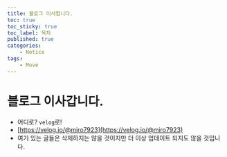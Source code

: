 ```yaml
---
title: 블로그 이사합니다.
toc: true
toc_sticky: true
toc_label: 목차
published: true
categories:
    - Notice
tags:
    - Move
---
```


# 블로그 이사갑니다.
* 어디로? `velog`로!
* [https://velog.io/@miro7923](https://velog.io/@miro7923)
* 여기 있는 글들은 삭제하지는 않을 것이지만 더 이상 업데이트 되지도 않을 것입니다.

